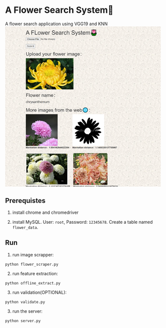 # A Flower Search System🌷
A flower search application using VGG19 and KNN
![alt text](https://github.com/liuhaozhe6788/flower_search/blob/master/demo.png?raw=true)

## Prerequistes
1. install chrome and chromedriver

2. install MySQL. User: `root`, Password: `12345678`. Create a table named `flower_data`.

## Run

1. run image scrapper:
```
python flower_scraper.py
```

2. run feature extraction:
```
python offline_extract.py
```

3. run validation(OPTIONAL):
```
python validate.py
```
3. run the server:
```
python server.py
```

